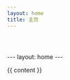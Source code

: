 ```yaml
---
layout: home
title: 主页
---
```


<header class="site-header">
  <div class="wrapper">
  </div>
</header>
---
layout: home
---

<!-- 添加自定义样式 -->
<style>
  /* 移动端点击修复 */
  .post-list > li {
    position: relative;
    padding: 20px 0;
  }

  .post-list > li::after {
    content: "";
    position: absolute;
    top: 0;
    left: 0;
    right: 0;
    bottom: 0;
    z-index: 1;
  }

  .post-link {
    position: relative;
    z-index: 2;
  }
</style>

<!-- 添加JavaScript -->
<script>
document.addEventListener('DOMContentLoaded', function() {
  if (/iPhone|iPad|iPod|Android/i.test(navigator.userAgent)) {
    document.querySelectorAll('.post-list > li').forEach(li => {
      li.onclick = function() {
        const link = this.querySelector('a');
        if(link) window.location = link.href;
      };
    });
  }
});
</script>

{{ content }} <!-- 保持原有内容 -->
